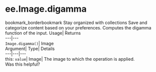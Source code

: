  
#  ee.Image.digamma 
bookmark_borderbookmark Stay organized with collections  Save and categorize content based on your preferences.
Computes the digamma function of the input. 
Usage| Returns  
---|---  
`Image.digamma()`| Image  
Argument| Type| Details  
---|---|---  
this: `value`| Image| The image to which the operation is applied.  
Was this helpful?

